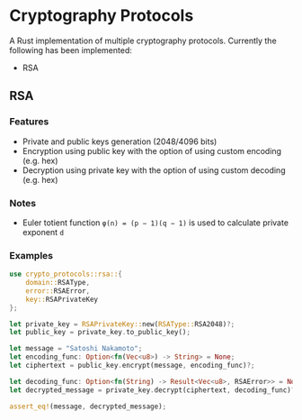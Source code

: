# Cryptography Protocols
A Rust implementation of multiple cryptography protocols. Currently the following has been implemented:
- RSA

## RSA
### Features
- Private and public keys generation (2048/4096 bits)
- Encryption using public key with the option of using custom encoding (e.g. hex)
- Decryption using private key with the option of using custom decoding (e.g. hex)

### Notes
- Euler totient function `φ(n) = (p − 1)(q − 1)` is used to calculate private exponent `d`

### Examples
```rust
use crypto_protocols::rsa::{
    domain::RSAType,
    error::RSAError,
    key::RSAPrivateKey
};

let private_key = RSAPrivateKey::new(RSAType::RSA2048)?;
let public_key = private_key.to_public_key();

let message = "Satoshi Nakamoto";
let encoding_func: Option<fn(Vec<u8>) -> String> = None;
let ciphertext = public_key.encrypt(message, encoding_func)?;

let decoding_func: Option<fn(String) -> Result<Vec<u8>, RSAError>> = None;
let decrypted_message = private_key.decrypt(ciphertext, decoding_func)?;

assert_eq!(message, decrypted_message);
```
